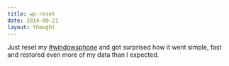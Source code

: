 ```yaml
---
title: wp-reset
date: 2014-09-21
layout: thought
---
```

Just reset my [#windowsphone](https://x.com/hashtag/windowsphone?src=hashtag_click) and got surprised how it went simple, fast and restored even more of my data than I expected.